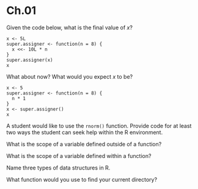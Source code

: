 # Ch.01

Given the code below, what is the final value of *x*?

```{r}
x <- 5L
super.assigner <- function(n = 8) {
  x <<- 10L * n
}
super.assigner(x)
x
```

What about now? What would you expect *x* to be?

```{r}
x <- 5
super.assigner <- function(n = 8) {
  n * 1
}
x <- super.assigner()
x
```

A student would like to use the `rnorm()` function. Provide code for at least two ways the student can seek help within the R environment.

What is the scope of a variable defined outside of a function?

What is the scope of a variable defined within a function?

Name three types of data structures in R.

What function would you use to find your current directory?




